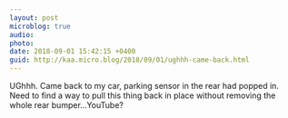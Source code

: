 ```yaml
---
layout: post
microblog: true
audio: 
photo: 
date: 2018-09-01 15:42:15 +0400
guid: http://kaa.micro.blog/2018/09/01/ughhh-came-back.html
---
```

UGhhh. Came back to my car, parking sensor in the rear had popped in. Need to find a way to pull this thing back in place without removing the whole rear bumper...YouTube?
